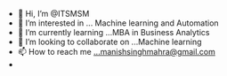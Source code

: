 - 👋 Hi, I’m @ITSMSM
- 👀 I’m interested in ... Machine learning and Automation
- 🌱 I’m currently learning ...MBA in Business Analytics
- 💞️ I’m looking to collaborate on ...Machine learning 
- 📫 How to reach me ...manishsinghmahra@gmail.com
-

<!---
ITSMSM/ITSMSM is a ✨ special ✨ repository because its `README.md` (this file) appears on your GitHub profile.
You can click the Preview link to take a look at your changes.
--->
